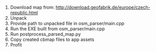 1. Download map from: http://download.geofabrik.de/europe/czech-republic.html
2. Unpack
3. Provide path to unpacked file in osm_parser/main.cpp
4. Run the EXE built from osm_parser/main.cpp
5. Run postprocess_parsed_map.py
6. Copy created cbmap files to app assets
7. Profit